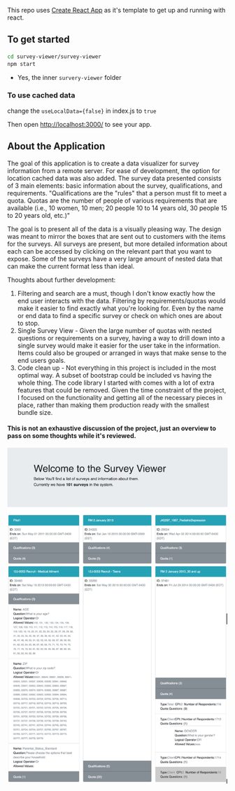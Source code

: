 This repo uses [Create React App](https://github.com/facebookincubator/create-react-app) as it's template to get up and running with react.

## To get started

```sh
cd survey-viewer/survey-viewer
npm start
```
* Yes, the inner `survery-viewer` folder

### To use cached data
change the `useLocalData={false}` in index.js to `true`

Then open [http://localhost:3000/](http://localhost:3000/) to see your app.<br>

## About the Application

The goal of this application is to create a data visualizer for survey information from a remote server. For ease of development, the option for location cached data was also added. The survey data presented consists of 3 main elements: basic information about the survey, qualifications, and requirements. "Qualifications are the "rules" that a person must fit to meet a quota. Quotas are the number of people of various requirements that are available (i.e., 10 women, 10 men; 20 people 10 to 14 years old, 30 people 15 to 20 years old, etc.)"

The goal is to present all of the data is a visually pleasing way. The design was meant to mirror the boxes that are sent out to customers with the items for the surveys. All surveys are present, but more detailed information about each can be accessed by clicking on the relevant part that you want to expose. Some of the surveys have a very large amount of nested data that can make the current format less than ideal.

Thoughts about further development:
1. Filtering and search are a must, though I don't know exactly how the end user interacts with the data. Filtering by requirements/quotas would make it easier to find exactly what you're looking for. Even by the name or end data to find a specific survey or check on which ones are about to stop.
2. Single Survey View - Given the large number of quotas with nested questions or requirements on a survey, having a way to drill down into a single survey would make it easier for the user take in the information. Items could also be grouped or arranged in ways that make sense to the end users goals.
3. Code clean up - Not everything in this project is included in the most optimal way. A subset of bootstrap could be included vs having the whole thing. The code library I started with comes with a lot of extra features that could be removed. Given the time constraint of the project, I focused on the functionality and getting all of the necessary pieces in place, rather than making them production ready with the smallest bundle size.

#### This is not an exhaustive discussion of the project, just an overview to pass on some thoughts while it's reviewed.

![Application Screenshot](app.png)
